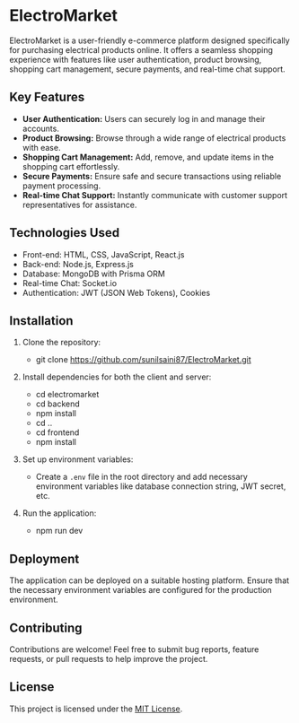 # ElectroMarket

ElectroMarket is a user-friendly e-commerce platform designed specifically for purchasing electrical products online. It offers a seamless shopping experience with features like user authentication, product browsing, shopping cart management, secure payments, and real-time chat support.

## Key Features

- **User Authentication:** Users can securely log in and manage their accounts.
- **Product Browsing:** Browse through a wide range of electrical products with ease.
- **Shopping Cart Management:** Add, remove, and update items in the shopping cart effortlessly.
- **Secure Payments:** Ensure safe and secure transactions using reliable payment processing.
- **Real-time Chat Support:** Instantly communicate with customer support representatives for assistance.

## Technologies Used

- Front-end: HTML, CSS, JavaScript, React.js
- Back-end: Node.js, Express.js
- Database: MongoDB with Prisma ORM
- Real-time Chat: Socket.io
- Authentication: JWT (JSON Web Tokens), Cookies

## Installation

1. Clone the repository:

   - git clone https://github.com/sunilsaini87/ElectroMarket.git

2. Install dependencies for both the client and server:
   - cd electromarket
   - cd backend
   - npm install
   - cd ..
   - cd frontend
   - npm install
3. Set up environment variables:

   - Create a `.env` file in the root directory and add necessary environment variables like database connection string, JWT secret, etc.

4. Run the application:
   - npm run dev

## Deployment

The application can be deployed on a suitable hosting platform. Ensure that the necessary environment variables are configured for the production environment.

## Contributing

Contributions are welcome! Feel free to submit bug reports, feature requests, or pull requests to help improve the project.

## License

This project is licensed under the [MIT License](LICENSE).
